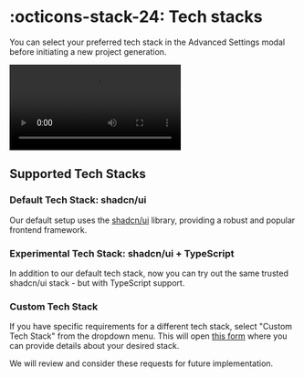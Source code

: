 # :octicons-stack-24: Tech stacks

You can select your preferred tech stack in the Advanced Settings modal before initiating a new project generation.

<video autoplay loop src="/assets/tech-stacks-updates.mp4">video</video>

## Supported Tech Stacks

### Default Tech Stack: shadcn/ui

Our default setup uses the <a href="https://github.com/shadcn/ui" target="_blank" rel="noopener noreferrer">shadcn/ui</a> library, providing a robust and popular frontend framework.

### Experimental Tech Stack: shadcn/ui + TypeScript
In addition to our default tech stack, now you can try out the same trusted shadcn/ui stack - but with TypeScript support.

### Custom Tech Stack

If you have specific requirements for a different tech stack, select "Custom Tech Stack" from the dropdown menu. This will open <a href="https://antonosika.typeform.com/to/KbocJ7pz" target="_blank" rel="noopener noreferrer">this form</a> where you can provide details about your desired stack.

We will review and consider these requests for future implementation.
